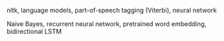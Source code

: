 nltk, language models, part-of-speech tagging (Viterbi), neural network

Naive Bayes, recurrent neural network, pretrained word embedding, bidirectional LSTM

